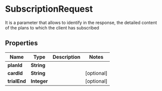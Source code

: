 

# SubscriptionRequest

It is a parameter that allows to identify in the response, the detailed content of the plans to which the client has subscribed

## Properties

| Name | Type | Description | Notes |
|------------ | ------------- | ------------- | -------------|
|**planId** | **String** |  |  |
|**cardId** | **String** |  |  [optional] |
|**trialEnd** | **Integer** |  |  [optional] |



